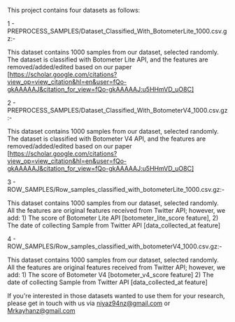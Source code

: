 This project contains four datasets as follows:

1 - PREPROCESS_SAMPLES/Dataset_Classified_With_BotometerLite_1000.csv.gz:- 

This dataset contains 1000 samples from our dataset, selected randomly. The dataset is classified with Botometer Lite API, and the features are removed/added/edited based on our paper [https://scholar.google.com/citations?view_op=view_citation&hl=en&user=fQo-gkAAAAAJ&citation_for_view=fQo-gkAAAAAJ:u5HHmVD_uO8C]

2 - PREPROCESS_SAMPLES/Dataset_Classified_With_BotometerV4_1000.csv.gz:- 

This dataset contains 1000 samples from our dataset, selected randomly. The dataset is classified with Botometer V4 API, and the features are removed/added/edited based on our paper [https://scholar.google.com/citations?view_op=view_citation&hl=en&user=fQo-gkAAAAAJ&citation_for_view=fQo-gkAAAAAJ:u5HHmVD_uO8C]


3 - ROW_SAMPLES/Row_samples_classified_with_botometerLite_1000.csv.gz:- 

This dataset contains 1000 samples from our dataset, selected randomly. All the features are original features received from Twitter API; however, we add: 1) The score of Botometer Lite API [botometer_lite_score feature], 2) The date of collecting Sample from Twitter API [data_collected_at feature]

4 - ROW_SAMPLES/Row_samples_classified_with_botometerV4_1000.csv.gz:- 

This dataset contains 1000 samples from our dataset, selected randomly. All the features are original features received from Twitter API; however, we add: 1) The score of Botometer V4 [botometer_v4_score feature] 2) The date of collecting Sample from Twitter API [data_collected_at feature]


If you're interested in those datasets wanted to use them for your research, please get in touch with us via niyaz94nz@gmail.com or Mrkayhanz@gmail.com
